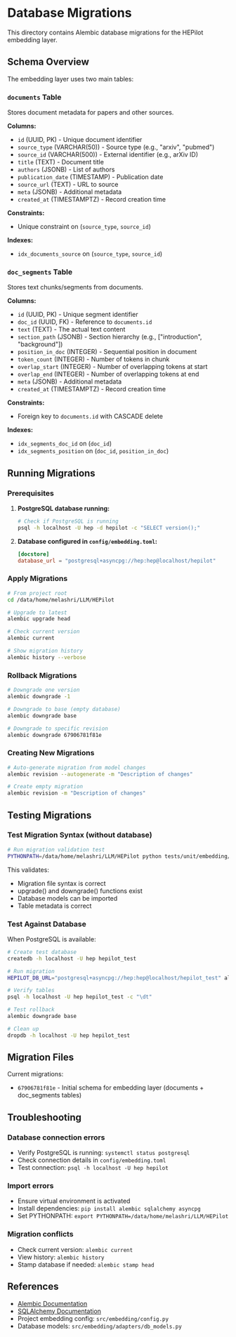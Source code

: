 # Database Migrations

This directory contains Alembic database migrations for the HEPilot embedding layer.

## Schema Overview

The embedding layer uses two main tables:

### `documents` Table
Stores document metadata for papers and other sources.

**Columns:**
- `id` (UUID, PK) - Unique document identifier
- `source_type` (VARCHAR(50)) - Source type (e.g., "arxiv", "pubmed")
- `source_id` (VARCHAR(500)) - External identifier (e.g., arXiv ID)
- `title` (TEXT) - Document title
- `authors` (JSONB) - List of authors
- `publication_date` (TIMESTAMP) - Publication date
- `source_url` (TEXT) - URL to source
- `meta` (JSONB) - Additional metadata
- `created_at` (TIMESTAMPTZ) - Record creation time

**Constraints:**
- Unique constraint on (`source_type`, `source_id`)

**Indexes:**
- `idx_documents_source` on (`source_type`, `source_id`)

### `doc_segments` Table
Stores text chunks/segments from documents.

**Columns:**
- `id` (UUID, PK) - Unique segment identifier
- `doc_id` (UUID, FK) - Reference to `documents.id`
- `text` (TEXT) - The actual text content
- `section_path` (JSONB) - Section hierarchy (e.g., ["introduction", "background"])
- `position_in_doc` (INTEGER) - Sequential position in document
- `token_count` (INTEGER) - Number of tokens in chunk
- `overlap_start` (INTEGER) - Number of overlapping tokens at start
- `overlap_end` (INTEGER) - Number of overlapping tokens at end
- `meta` (JSONB) - Additional metadata
- `created_at` (TIMESTAMPTZ) - Record creation time

**Constraints:**
- Foreign key to `documents.id` with CASCADE delete

**Indexes:**
- `idx_segments_doc_id` on (`doc_id`)
- `idx_segments_position` on (`doc_id`, `position_in_doc`)

## Running Migrations

### Prerequisites

1. **PostgreSQL database running:**
   ```bash
   # Check if PostgreSQL is running
   psql -h localhost -U hep -d hepilot -c "SELECT version();"
   ```

2. **Database configured in `config/embedding.toml`:**
   ```toml
   [docstore]
   database_url = "postgresql+asyncpg://hep:hep@localhost/hepilot"
   ```

### Apply Migrations

```bash
# From project root
cd /data/home/melashri/LLM/HEPilot

# Upgrade to latest
alembic upgrade head

# Check current version
alembic current

# Show migration history
alembic history --verbose
```

### Rollback Migrations

```bash
# Downgrade one version
alembic downgrade -1

# Downgrade to base (empty database)
alembic downgrade base

# Downgrade to specific revision
alembic downgrade 67906781f81e
```

### Creating New Migrations

```bash
# Auto-generate migration from model changes
alembic revision --autogenerate -m "Description of changes"

# Create empty migration
alembic revision -m "Description of changes"
```

## Testing Migrations

### Test Migration Syntax (without database)

```bash
# Run migration validation test
PYTHONPATH=/data/home/melashri/LLM/HEPilot python tests/unit/embedding/test_migration.py
```

This validates:
- Migration file syntax is correct
- upgrade() and downgrade() functions exist
- Database models can be imported
- Table metadata is correct

### Test Against Database

When PostgreSQL is available:

```bash
# Create test database
createdb -h localhost -U hep hepilot_test

# Run migration
HEPILOT_DB_URL="postgresql+asyncpg://hep:hep@localhost/hepilot_test" alembic upgrade head

# Verify tables
psql -h localhost -U hep hepilot_test -c "\dt"

# Test rollback
alembic downgrade base

# Clean up
dropdb -h localhost -U hep hepilot_test
```

## Migration Files

Current migrations:
- `67906781f81e` - Initial schema for embedding layer (documents + doc_segments tables)

## Troubleshooting

### Database connection errors
- Verify PostgreSQL is running: `systemctl status postgresql`
- Check connection details in `config/embedding.toml`
- Test connection: `psql -h localhost -U hep hepilot`

### Import errors
- Ensure virtual environment is activated
- Install dependencies: `pip install alembic sqlalchemy asyncpg`
- Set PYTHONPATH: `export PYTHONPATH=/data/home/melashri/LLM/HEPilot`

### Migration conflicts
- Check current version: `alembic current`
- View history: `alembic history`
- Stamp database if needed: `alembic stamp head`

## References

- [Alembic Documentation](https://alembic.sqlalchemy.org/)
- [SQLAlchemy Documentation](https://docs.sqlalchemy.org/)
- Project embedding config: `src/embedding/config.py`
- Database models: `src/embedding/adapters/db_models.py`
